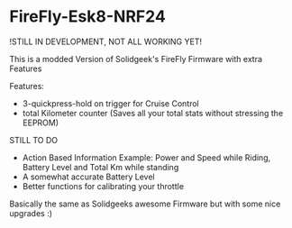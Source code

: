 # FireFly-Esk8-NRF24
!STILL IN DEVELOPMENT, NOT ALL WORKING YET!

This is a modded Version of Solidgeek's FireFly Firmware with extra Features

Features:
- 3-quickpress-hold on trigger for Cruise Control
- total Kilometer counter (Saves all your total stats without stressing the EEPROM)

STILL TO DO

- Action Based Information Example: Power and Speed while Riding, Battery Level and Total Km while standing
- A somewhat accurate Battery Level
- Better functions for calibrating your throttle

Basically the same as Solidgeeks awesome Firmware but with some nice upgrades :)
